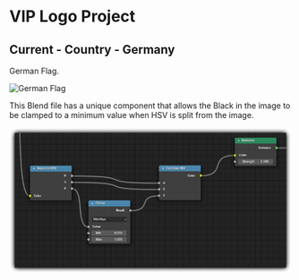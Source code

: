 # VIP Logo Project

## Current - Country - Germany

German Flag.

![German Flag](4K.png)

This Blend file has a unique component that allows the Black in the image to be clamped to a minimum value when HSV is split from the image.

![Blend nodes](blender_nDpjPjlJnn.png)